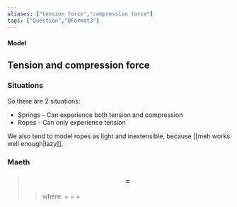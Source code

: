 ```yaml
---
aliases: ["tension force","compression force"]
tags: ["Question","QFormat3"]
---
```


#### Model
## Tension and compression force
### Situations
So there are 2 situations:
- Springs - Can experience both tension and compression
- Ropes - Can only experience tension

We also tend to model ropes as light and inextensible, because [[meh works well enough|lazy]].

### Maeth

> ### $$  = $$ 
>> where:
>> $=$ 
>> $=$
>> $=$